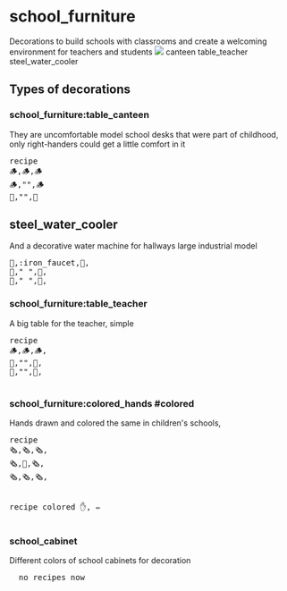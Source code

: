 <html>
<body>
<div>
<h1>school_furniture</h1>
Decorations to build schools with classrooms and create a welcoming environment for teachers and students
<img src="https://github.com/josegamestest/school_furniture/blob/main/screenshot.jpg?raw=true">
  canteen
  table_teacher
  steel_water_cooler
  
<h2>Types of decorations</h2>
<h3>school_furniture:table_canteen</h3>
They are uncomfortable model school desks that were part of childhood, only right-handers could get a little comfort in it
<pre>
recipe
🪵,🪵,🪵
🪵,"",🪵
🤘,"",🤘
</pre>

<h2>steel_water_cooler</h2>
 And a decorative water machine for hallways
large industrial model
<pre>
🤘,:iron_faucet,🤘,
🤘," ",🤘,
🤘," ",🤘,
</pre>
 
<h3>school_furniture:table_teacher</h3>  
A big table for the teacher, simple
<pre>
recipe
🪵,🪵,🪵,
🤘,"",🤘,
🤘,"",🤘,
 </pre>
 
<h3>school_furniture:colored_hands #colored</h3>
Hands drawn and colored the same in children's schools,
<pre>
recipe
🗞️,🗞️,🗞️,
🗞️,🌻,🗞️,
🗞️,🗞️,🗞️,
        
recipe colored
✋, ✏️
</pre>
  
<h3>school_cabinet</h3>
  Different colors of school cabinets for decoration
<pre>
  no recipes now
</pre>
</div>
</body>
</html>
